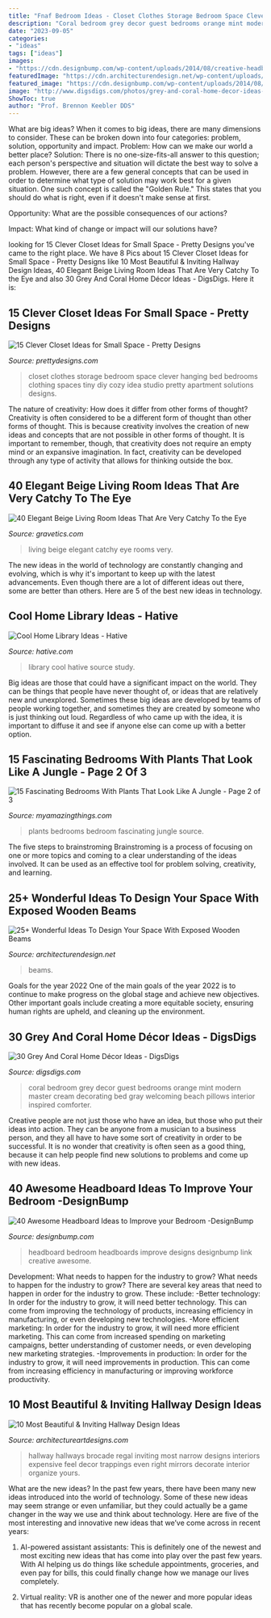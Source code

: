 ```yaml
---
title: "Fnaf Bedroom Ideas - Closet Clothes Storage Bedroom Space Clever Hanging Bed Bedrooms Clothing Spaces Tiny Diy Cozy Idea Studio Pretty Apartment Solutions Designs"
description: "Coral bedroom grey decor guest bedrooms orange mint modern master cream decorating bed gray welcoming beach pillows interior inspired comforter"
date: "2023-09-05"
categories:
- "ideas"
tags: ["ideas"]
images:
- "https://cdn.designbump.com/wp-content/uploads/2014/08/creative-headboards-20.jpg"
featuredImage: "https://cdn.architecturendesign.net/wp-content/uploads/2016/01/AD-Wonderful-Ideas-To-Design-Your-Space-With-Exposed-Wooden-Beams-05.jpg"
featured_image: "https://cdn.designbump.com/wp-content/uploads/2014/08/creative-headboards-20.jpg"
image: "http://www.digsdigs.com/photos/grey-and-coral-home-decor-ideas-30.jpg"
ShowToc: true
author: "Prof. Brennon Keebler DDS"
---
```



What are big ideas?
When it comes to big ideas, there are many dimensions to consider. These can be broken down into four categories: problem, solution, opportunity and impact. 
Problem: How can we make our world a better place? 
Solution: There is no one-size-fits-all answer to this question; each person's perspective and situation will dictate the best way to solve a problem. However, there are a few general concepts that can be used in order to determine what type of solution may work best for a given situation. One such concept is called the "Golden Rule." This states that you should do what is right, even if it doesn't make sense at first. 

Opportunity: What are the possible consequences of our actions? 

Impact: What kind of change or impact will our solutions have?

	

		
looking for 15 Clever Closet Ideas for Small Space - Pretty Designs you've came to the right place. We have 8 Pics about 15 Clever Closet Ideas for Small Space - Pretty Designs like 10 Most Beautiful &amp; Inviting Hallway Design Ideas, 40 Elegant Beige Living Room Ideas That Are Very Catchy To the Eye and also 30 Grey And Coral Home Décor Ideas - DigsDigs. Here it is:
		
    
## 15 Clever Closet Ideas For Small Space - Pretty Designs

<img loading=lazy src="https://www.prettydesigns.com/wp-content/uploads/2015/10/Clothes-Storage.jpg" onerror="this.onerror=null;this.src='https://tse1.mm.bing.net/th?id=OIP.1aTzA40VQhfVq9wn073BxQHaLF&amp;pid=15.1';" alt="15 Clever Closet Ideas for Small Space - Pretty Designs">

_Source: prettydesigns.com_

>closet clothes storage bedroom space clever hanging bed bedrooms clothing spaces tiny diy cozy idea studio pretty apartment solutions designs. 

	

The nature of creativity: How does it differ from other forms of thought?
Creativity is often considered to be a different form of thought than other forms of thought. This is because creativity involves the creation of new ideas and concepts that are not possible in other forms of thought. It is important to remember, though, that creativity does not require an empty mind or an expansive imagination. In fact, creativity can be developed through any type of activity that allows for thinking outside the box.

    
## 40 Elegant Beige Living Room Ideas That Are Very Catchy To The Eye

<img loading=lazy src="http://www.gravetics.com/wp-content/uploads/2017/09/Beige-and-brown-living-room-decorating-ideas.jpg" onerror="this.onerror=null;this.src='https://tse1.mm.bing.net/th?id=OIP.s4ExyKjxt7Idm5FKHglWegHaJ4&amp;pid=15.1';" alt="40 Elegant Beige Living Room Ideas That Are Very Catchy To the Eye">

_Source: gravetics.com_

>living beige elegant catchy eye rooms very. 

	

The new ideas in the world of technology are constantly changing and evolving, which is why it's important to keep up with the latest advancements. Even though there are a lot of different ideas out there, some are better than others. Here are 5 of the best new ideas in technology.

    
## Cool Home Library Ideas - Hative

<img loading=lazy src="https://hative.com/wp-content/uploads/2014/12/home-library-ideas/6-cool-home-library-ideas.jpg" onerror="this.onerror=null;this.src='https://tse3.mm.bing.net/th?id=OIP.oGlDLf0I7bR-mBmyL_GZTwHaJo&amp;pid=15.1';" alt="Cool Home Library Ideas - Hative">

_Source: hative.com_

>library cool hative source study. 

	

Big ideas are those that could have a significant impact on the world. They can be things that people have never thought of, or ideas that are relatively new and unexplored. Sometimes these big ideas are developed by teams of people working together, and sometimes they are created by someone who is just thinking out loud. Regardless of who came up with the idea, it is important to diffuse it and see if anyone else can come up with a better option.

    
## 15 Fascinating Bedrooms With Plants That Look Like A Jungle - Page 2 Of 3

<img loading=lazy src="https://myamazingthings.com/wp-content/uploads/2018/01/bedroom-plants-10-.jpg" onerror="this.onerror=null;this.src='https://tse1.mm.bing.net/th?id=OIP.HIBqU7MAA31_OlNMjT20qAHaLH&amp;pid=15.1';" alt="15 Fascinating Bedrooms With Plants That Look Like A Jungle - Page 2 of 3">

_Source: myamazingthings.com_

>plants bedrooms bedroom fascinating jungle source. 

	

The five steps to brainstroming
Brainstroming is a process of focusing on one or more topics and coming to a clear understanding of the ideas involved. It can be used as an effective tool for problem solving, creativity, and learning.

    
## 25+ Wonderful Ideas To Design Your Space With Exposed Wooden Beams

<img loading=lazy src="https://cdn.architecturendesign.net/wp-content/uploads/2016/01/AD-Wonderful-Ideas-To-Design-Your-Space-With-Exposed-Wooden-Beams-05.jpg" onerror="this.onerror=null;this.src='https://tse3.mm.bing.net/th?id=OIP.dtPT2jP_7B5vC1VGgwsaeAHaLR&amp;pid=15.1';" alt="25+ Wonderful Ideas To Design Your Space With Exposed Wooden Beams">

_Source: architecturendesign.net_

>beams. 

	

Goals for the year 2022
One of the main goals of the year 2022 is to continue to make progress on the global stage and achieve new objectives. Other important goals include creating a more equitable society, ensuring human rights are upheld, and cleaning up the environment.

    
## 30 Grey And Coral Home Décor Ideas - DigsDigs

<img loading=lazy src="http://www.digsdigs.com/photos/grey-and-coral-home-decor-ideas-30.jpg" onerror="this.onerror=null;this.src='https://tse1.mm.bing.net/th?id=OIP.GI8-xT4laSB8MU6nmwZ7-QHaJ4&amp;pid=15.1';" alt="30 Grey And Coral Home Décor Ideas - DigsDigs">

_Source: digsdigs.com_

>coral bedroom grey decor guest bedrooms orange mint modern master cream decorating bed gray welcoming beach pillows interior inspired comforter. 

	

Creative people are not just those who have an idea, but those who put their ideas into action. They can be anyone from a musician to a business person, and they all have to have some sort of creativity in order to be successful. It is no wonder that creativity is often seen as a good thing, because it can help people find new solutions to problems and come up with new ideas.

    
## 40 Awesome Headboard Ideas To Improve Your Bedroom -DesignBump

<img loading=lazy src="https://cdn.designbump.com/wp-content/uploads/2014/08/creative-headboards-20.jpg" onerror="this.onerror=null;this.src='https://tse3.mm.bing.net/th?id=OIP.XgqRJSUQVSVJtzHpG-Wb9QHaIO&amp;pid=15.1';" alt="40 Awesome Headboard Ideas to Improve your Bedroom -DesignBump">

_Source: designbump.com_

>headboard bedroom headboards improve designs designbump link creative awesome. 

	

Development: What needs to happen for the industry to grow?
What needs to happen for the industry to grow? 
There are several key areas that need to happen in order for the industry to grow. These include: 
-Better technology: In order for the industry to grow, it will need better technology. This can come from improving the technology of products, increasing efficiency in manufacturing, or even developing new technologies. 
-More efficient marketing: In order for the industry to grow, it will need more efficient marketing. This can come from increased spending on marketing campaigns, better understanding of customer needs, or even developing new marketing strategies. 
-Improvements in production: In order for the industry to grow, it will need improvements in production. This can come from increasing efficiency in manufacturing or improving workforce productivity.

    
## 10 Most Beautiful &amp; Inviting Hallway Design Ideas

<img loading=lazy src="https://www.architectureartdesigns.com/wp-content/uploads/2015/10/268-630x840.jpg" onerror="this.onerror=null;this.src='https://tse1.mm.bing.net/th?id=OIP.AqeBkTdTmoCAbvJCEQoqewHaJ4&amp;pid=15.1';" alt="10 Most Beautiful &amp; Inviting Hallway Design Ideas">

_Source: architectureartdesigns.com_

>hallway hallways brocade regal inviting most narrow designs interiors expensive feel decor trappings even right mirrors decorate interior organize yours. 

	

What are the new ideas?
In the past few years, there have been many new ideas introduced into the world of technology. Some of these new ideas may seem strange or even unfamiliar, but they could actually be a game changer in the way we use and think about technology. Here are five of the most interesting and innovative new ideas that we’ve come across in recent years:
1. AI-powered assistant assistants: This is definitely one of the newest and most exciting new ideas that has come into play over the past few years. With AI helping us do things like schedule appointments, groceries, and even pay for bills, this could finally change how we manage our lives completely.

2. Virtual reality: VR is another one of the newer and more popular ideas that has recently become popular on a global scale.


